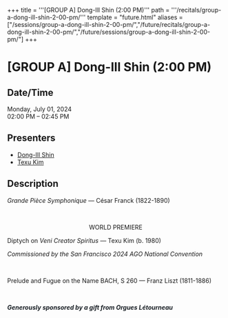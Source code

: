 +++
title = '''[GROUP A] Dong-Ill Shin (2:00 PM)'''
path = '''/recitals/group-a-dong-ill-shin-2-00-pm/'''
template = "future.html"
aliases = ["/sessions/group-a-dong-ill-shin-2-00-pm/","/future/recitals/group-a-dong-ill-shin-2-00-pm/","/future/sessions/group-a-dong-ill-shin-2-00-pm/"]
+++

<h1>[GROUP A] Dong-Ill Shin (2:00 PM)</h1>

<h2>Date/Time</h2>
<p>Monday, July 01, 2024<br>
02:00 PM – 02:45 PM</p>
<h2>Presenters</h2>
<ul>
<li><a href="/performers/dong-ill-shin/">Dong-Ill Shin</a></li>
<li><a href="/composers/texu-kim/">Texu Kim</a></li>
</ul>
<h2>Description</h2>

<div class="ag87-crtemvc-hsbk"><div class="css-vsf5of"><p class="carina-rte-public-DraftStyleDefault-block"><span style="font-style: italic;">Grande Pièce Symphonique</span> — César Franck (1822-1890)</p><p style="text-align:center;" class="carina-rte-public-DraftStyleDefault-block">&nbsp;</p><p style="text-align:center;" class="carina-rte-public-DraftStyleDefault-block">WORLD PREMIERE</p><p style="text-align:left;" class="carina-rte-public-DraftStyleDefault-block">Diptych on <span style="font-style: italic;">Veni Creator Spiritus</span> — Texu Kim (b. 1980)</p><p style="text-align:left;" class="carina-rte-public-DraftStyleDefault-block"><span style="font-style: italic;">Commissioned by the San Francisco 2024 AGO National Convention</span></p><p style="text-align:left;" class="carina-rte-public-DraftStyleDefault-block">&nbsp;</p><p style="text-align:left;" class="carina-rte-public-DraftStyleDefault-block">Prelude and Fugue on the Name BACH, S 260 — Franz Liszt (1811-1886)</p><p style="text-align:left;" class="carina-rte-public-DraftStyleDefault-block">&nbsp;</p><p class="carina-rte-public-DraftStyleDefault-block"><span style="color: rgb(26,32,38);"><span style="font-weight: bold;"><span style="font-style: italic;">Generously sponsored by a gift from Orgues Létourneau</span></span></span></p><p style="text-align:left;" class="carina-rte-public-DraftStyleDefault-block">&nbsp;</p></div></div>


